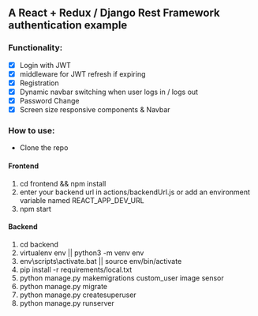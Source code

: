 ## A React + Redux / Django Rest Framework authentication example

### Functionality:

- [x] Login with JWT
- [x] middleware for JWT refresh if expiring
- [x] Registration
- [x] Dynamic navbar switching when user logs in / logs out
- [x] Password Change
- [x] Screen size responsive components & Navbar

### How to use:

- Clone the repo

#### Frontend

1. cd frontend && npm install
2. enter your backend url in actions/backendUrl.js or add an environment variable named REACT_APP_DEV_URL
3. npm start

#### Backend

1. cd backend
2. virtualenv env || python3 -m venv env
3. env\scripts\activate.bat || source env/bin/activate
4. pip install -r requirements/local.txt
5. python manage.py makemigrations custom_user image sensor
6. python manage.py migrate
7. python manage.py createsuperuser
8. python manage.py runserver
